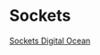 # Sockets

[Sockets Digital Ocean](https://www.digitalocean.com/community/tutorials/python-socket-programming-server-client)